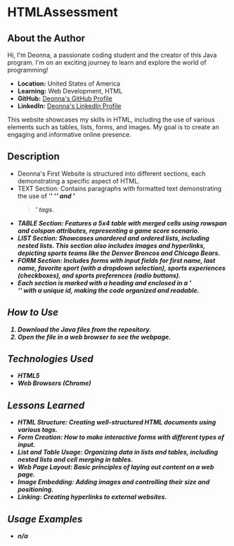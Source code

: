 # HTMLAssessment

## About the Author
Hi, I'm Deonna, a passionate coding student and the creator of this Java program. I'm on an exciting journey to learn and explore the world of programming!

- **Location:** United States of America
- **Learning:** Web Development, HTML
- **GitHub:** [Deonna's GitHub Profile](https://github.com/Deonnaa)
- **LinkedIn:** [Deonna's LinkedIn Profile](https://www.linkedin.com/in/deonna-aponte-506a3318b/)

This website showcases my skills in HTML, including the use of various elements such as tables, lists, forms, and images. My goal is to create an engaging and informative online presence.

## Description
- Deonna's First Website is structured into different sections, each demonstrating a specific aspect of HTML.
- TEXT Section: Contains paragraphs with formatted text demonstrating the use of '<strong>' '<em>' and '<blockquote>' tags.
- TABLE Section: Features a 5x4 table with merged cells using rowspan and colspan attributes, representing a game score scenario.
- LIST Section: Showcases unordered and ordered lists, including nested lists. This section also includes images and hyperlinks, depicting sports teams like the Denver Broncos and Chicago Bears.
- FORM Section: Includes forms with input fields for first name, last name, favorite sport (with a dropdown selection), sports experiences (checkboxes), and sports preferences (radio buttons).
- Each section is marked with a heading and enclosed in a '<div>'' with a unique id, making the code organized and readable.

## How to Use
1. Download the Java files from the repository.
2. Open the file in a web browser to see the webpage.

## Technologies Used
- HTML5
- Web Browsers (Chrome)

## Lessons Learned
- HTML Structure: Creating well-structured HTML documents using various tags.
- Form Creation: How to make interactive forms with different types of input.
- List and Table Usage: Organizing data in lists and tables, including nested lists and cell merging in tables.
- Web Page Layout: Basic principles of laying out content on a web page.
- Image Embedding: Adding images and controlling their size and positioning.
- Linking: Creating hyperlinks to external websites.

## Usage Examples
- n/a



